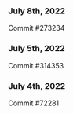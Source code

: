 ### July 8th, 2022

Commit #273234

### July 5th, 2022

Commit #314353


### July 4th, 2022

Commit #72281
